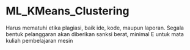 # ML_KMeans_Clustering
Harus mematuhi etika plagiasi, baik ide, kode, maupun laporan. Segala bentuk pelanggaran akan diberikan sanksi berat, minimal E untuk mata kuliah pembelajaran mesin
